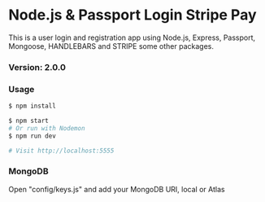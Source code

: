 # Node.js & Passport Login Stripe Pay

This is a user login and registration app using Node.js, Express, Passport, Mongoose, HANDLEBARS and STRIPE some other packages.

### Version: 2.0.0

### Usage

```sh
$ npm install
```

```sh
$ npm start
# Or run with Nodemon
$ npm run dev

# Visit http://localhost:5555
```

### MongoDB

Open "config/keys.js" and add your MongoDB URI, local or Atlas
